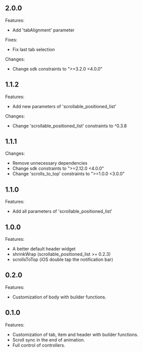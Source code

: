## 2.0.0

Features:
- Add 'tabAlignment' parameter

Fixes:
- Fix last tab selection

Changes:
- Change sdk constraints to ">=3.2.0 <4.0.0"


## 1.1.2

Features:
- Add new parameters of 'scrollable_positioned_list'

Changes:
- Change 'scrollable_positioned_list' constraints to ^0.3.8

## 1.1.1

Changes:
- Remove unnecessary dependencies
- Change sdk constraints to ">=2.12.0 <4.0.0"
- Change 'scrolls_to_top' constraints to ">=1.0.0 <3.0.0"

## 1.1.0

Features:
- Add all parameters of 'scrollable_positioned_list'

## 1.0.0

Features:
- A better default header widget
- shrinkWrap (scrollable_positioned_list >= 0.2.3)
- scrollsToTop (iOS double tap the notification bar)

## 0.2.0

Features:
- Customization of body with builder functions.

## 0.1.0

Features:
- Customization of tab, item and header with builder functions.
- Scroll sync in the end of animation.
- Full control of controllers.
